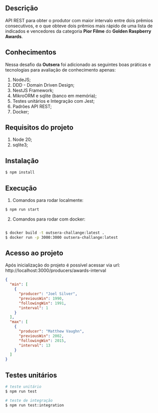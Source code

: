 ## Descrição
API REST para obter o produtor com maior intervalo entre dois prêmios consecutivos, e o que obteve dois prêmios mais rápido de uma lista de indicados e vencedores da categoria <b>Pior Filme</b> do <b>Golden Raspberry Awards</b>.

## Conhecimentos
Nessa desafio da <b>Outsera</b> foi adicionado as seguintes boas práticas e tecnologias para avaliação de conhecimento apenas:

1. NodeJS;
2. DDD - Domain Driven Design;
3. NestJS Framework;
4. MikroORM e sqlite (banco em memória);
5. Testes unitários e Integração com Jest;
6. Padrões API REST;
7. Docker;

## Requisitos do projeto
  1. Node 20;
  2. sqlite3;

## Instalação
```bash
$ npm install
```

## Execução
1. Comandos para rodar localmente:
```bash
$ npm run start
```

2. Comandos para rodar com docker:
```bash

$ docker build -t outsera-challange:latest .
$ docker run -p 3000:3000 outsera-challange:latest

```

## Acesso ao projeto
Após inicialização do projeto é possível acessar via url:
http://localhost:3000/producers/awards-interval

```json
{
  "min": [
    {
      "producer": "Joel Silver",
      "previousWin": 1990,
      "followingWin": 1991,
      "interval": 1
    }
  ],
  "max": [
    {
      "producer": "Matthew Vaughn",
      "previousWin": 2002,
      "followingWin": 2015,
      "interval": 13
    }
  ]
}
```

## Testes unitários
```bash
# teste unitário
$ npm run test

# teste de integração
$ npm run test:integration

```
